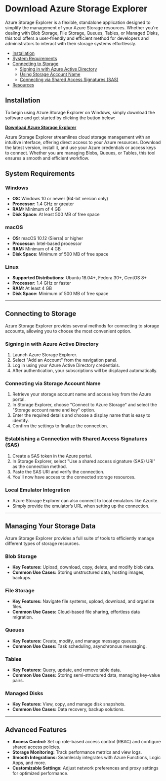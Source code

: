 # Download Azure Storage Explorer

Azure Storage Explorer is a flexible, standalone application designed to simplify the management of your Azure Storage resources. Whether you're dealing with Blob Storage, File Storage, Queues, Tables, or Managed Disks, this tool offers a user-friendly and efficient method for developers and administrators to interact with their storage systems effortlessly.

- [Installation](#installation)
- [System Requirements](#system-requirements)
- [Connecting to Storage](#connecting-to-storage)
   - [Signing in with Azure Active Directory](#signing-in-with-azure-active-directory)
   - [Using Storage Account Name](#using-storage-account-name)
   - [Connecting via Shared Access Signatures (SAS)](#connecting-via-shared-access-signatures-sas)
- [Resources](#resources)

## Installation

To begin using Azure Storage Explorer on Windows, simply download the software and get started by clicking the button below:

[**Download Azure Storage Explorer**](*)

Azure Storage Explorer streamlines cloud storage management with an intuitive interface, offering direct access to your Azure resources. Download the latest version, install it, and use your Azure credentials or access keys to connect. Whether you are managing Blobs, Queues, or Tables, this tool ensures a smooth and efficient workflow.

## System Requirements

### Windows
- **OS:** Windows 10 or newer (64-bit version only)
- **Processor:** 1.4 GHz or greater
- **RAM:** Minimum of 4 GB
- **Disk Space:** At least 500 MB of free space

### macOS
- **OS:** macOS 10.12 (Sierra) or higher
- **Processor:** Intel-based processor
- **RAM:** Minimum of 4 GB
- **Disk Space:** Minimum of 500 MB of free space

### Linux
- **Supported Distributions:** Ubuntu 18.04+, Fedora 30+, CentOS 8+
- **Processor:** 1.4 GHz or faster
- **RAM:** At least 4 GB
- **Disk Space:** Minimum of 500 MB of free space

---

## Connecting to Storage

Azure Storage Explorer provides several methods for connecting to storage accounts, allowing you to choose the most convenient option.

### Signing in with Azure Active Directory
1. Launch Azure Storage Explorer.
2. Select "Add an Account" from the navigation panel.
3. Log in using your Azure Active Directory credentials.
4. After authentication, your subscriptions will be displayed automatically.

### Connecting via Storage Account Name
1. Retrieve your storage account name and access key from the Azure portal.
2. In Storage Explorer, choose "Connect to Azure Storage" and select the "Storage account name and key" option.
3. Enter the required details and choose a display name that is easy to identify.
4. Confirm the settings to finalize the connection.

### Establishing a Connection with Shared Access Signatures (SAS)
1. Create a SAS token in the Azure portal.
2. In Storage Explorer, select "Use a shared access signature (SAS) URI" as the connection method.
3. Paste the SAS URI and verify the connection.
4. You'll now have access to the connected storage resources.

### Local Emulator Integration
- Azure Storage Explorer can also connect to local emulators like Azurite.
- Simply provide the emulator’s URL when setting up the connection.

---

## Managing Your Storage Data

Azure Storage Explorer provides a full suite of tools to efficiently manage different types of storage resources.

### Blob Storage
- **Key Features:** Upload, download, copy, delete, and modify blob data.
- **Common Use Cases:** Storing unstructured data, hosting images, backups.

### File Storage
- **Key Features:** Navigate file systems, upload, download, and organize files.
- **Common Use Cases:** Cloud-based file sharing, effortless data migration.

### Queues
- **Key Features:** Create, modify, and manage message queues.
- **Common Use Cases:** Task scheduling, asynchronous messaging.

### Tables
- **Key Features:** Query, update, and remove table data.
- **Common Use Cases:** Storing semi-structured data, managing key-value pairs.

### Managed Disks
- **Key Features:** View, copy, and manage disk snapshots.
- **Common Use Cases:** Data recovery, backup solutions.

---

## Advanced Features

- **Access Control:** Set up role-based access control (RBAC) and configure shared access policies.
- **Storage Monitoring:** Track performance metrics and view logs.
- **Smooth Integrations:** Seamlessly integrates with Azure Functions, Logic Apps, and more.
- **Customizable Settings:** Adjust network preferences and proxy settings for optimized performance.

